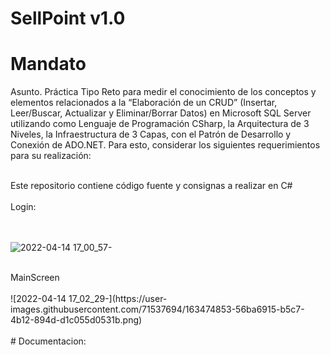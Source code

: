 # SellPoint v1.0
# Mandato
Asunto. Práctica Tipo Reto para medir el conocimiento de los conceptos y elementos relacionados a la “Elaboración de un CRUD” (Insertar, Leer/Buscar, Actualizar y Eliminar/Borrar Datos) en Microsoft SQL Server utilizando como Lenguaje de Programación CSharp, la Arquitectura de 3 Niveles, la Infraestructura de 3 Capas, con el Patrón de Desarrollo y Conexión de ADO.NET.  Para esto, considerar los siguientes requerimientos para su realización:

<br />
Este repositorio contiene código fuente y consignas a realizar en C# 
<br />
<br />
Login:
<br /><br />


<br />![2022-04-14 17_00_57-](https://user-images.githubusercontent.com/71537694/163474652-cb013ffb-cc8a-4524-8358-75caaa4658f3.png)

<br />
MainScreen
<br /><br />
![2022-04-14 17_02_29-](https://user-images.githubusercontent.com/71537694/163474853-56ba6915-b5c7-4b12-894d-d1c055d0531b.png)



<br />
<br />
# Documentacion:
<br />
<br />
